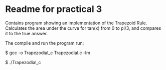 # Readme for practical 3

Contains program showing an implementation of the Trapezoid Rule. Calculates the area under the curve for tan(x) from 0 to pi/3, and compares it to the true answer.


The compile and run the program run;

$ gcc -o Trapezodial_c Trapezodial.c -lm

$ ./Trapezodial_c
